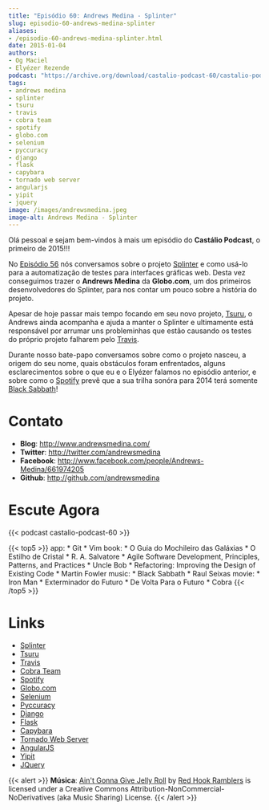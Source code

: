```yaml
---
title: "Episódio 60: Andrews Medina - Splinter"
slug: episodio-60-andrews-medina-splinter
aliases:
- /episodio-60-andrews-medina-splinter.html
date: 2015-01-04
authors:
- Og Maciel
- Elyézer Rezende
podcast: "https://archive.org/download/castalio-podcast-60/castalio-podcast-60.mp3"
tags:
- andrews medina
- splinter
- tsuru
- travis
- cobra team
- spotify
- globo.com
- selenium
- pyccuracy
- django
- flask
- capybara
- tornado web server
- angularjs
- yipit
- jquery
image: /images/andrewsmedina.jpeg
image-alt: Andrews Medina - Splinter
---
```


Olá pessoal e sejam bem-vindos à mais um episódio do **Castálio Podcast**, o
primeiro de 2015!!!

No [Episódio 56](http://castalio.info/episodio-56-splinter.html) nós
conversamos sobre o projeto [Splinter](https://github.com/cobrateam/splinter) e
como usá-lo para a automatização de testes para interfaces gráficas web. Desta
vez conseguimos trazer o **Andrews Medina** da **Globo.com**, um dos primeiros
desenvolvedores do Splinter, para nos contar um pouco sobre a história do
projeto.

<div class="clearfix"></div>

Apesar de hoje passar mais tempo focando em seu novo projeto,
[Tsuru](https://github.com/tsuru/tsuru), o Andrews ainda acompanha e ajuda a
manter o Splinter e ultimamente está responsável por arrumar uns probleminhas
que estão causando os testes do próprio projeto falharem pelo
[Travis](http://travis-ci.org/cobrateam/splinter).

Durante nosso bate-papo conversamos sobre como o projeto nasceu, a origem do
seu nome, quais obstáculos foram enfrentados, alguns esclarecimentos sobre o
que eu e o Elyézer falamos no episódio anterior, e sobre como o
[Spotify](https://www.spotify.com) prevê que a sua trilha sonóra para 2014 terá
somente [Black Sabbath](http://www.last.fm/music/Black+Sabbath)!

# Contato

- **Blog**: <http://www.andrewsmedina.com/>
- **Twitter**: <http://twitter.com/andrewsmedina>
- **Facebook**: <http://www.facebook.com/people/Andrews-Medina/661974205>
- **Github**: <http://github.com/andrewsmedina>

# Escute Agora

{{< podcast castalio-podcast-60 >}}

{{< top5 >}}
app:
    * Git
    * Vim
book:
    * O Guia do Mochileiro das Galáxias
    * O Estilho de Cristal
    * R. A. Salvatore
    * Agile Software Development, Principles, Patterns, and Practices
    * Uncle Bob
    * Refactoring: Improving the Design of Existing Code
    * Martin Fowler
music:
    * Black Sabbath
    * Raul Seixas
movie:
    * Iron Man
    * Exterminador do Futuro
    * De Volta Para o Futuro
    * Cobra
{{< /top5 >}}

# Links

- [Splinter](https://github.com/cobrateam/splinter)
- [Tsuru](https://github.com/tsuru/tsuru)
- [Travis](http://travis-ci.org/cobrateam/splinter)
- [Cobra Team](https://github.com/cobrateam)
- [Spotify](https://www.spotify.com)
- [Globo.com](http://www.globo.com/)
- [Selenium](http://docs.seleniumhq.org/)
- [Pyccuracy](http://pypi.python.org/pypi/Pyccuracy/1.2.47)
- [Django](https://www.djangoproject.com/)
- [Flask](http://flask.pocoo.org/)
- [Capybara](https://jnicklas.github.io/capybara/)
- [Tornado Web Server](http://www.tornadoweb.org/)
- [AngularJS](http://angularjs.org/)
- [Yipit](http://yipit.com/)
- [JQuery](http://jquery.com/)

{{< alert >}}
**Música**: [Ain\'t Gonna Give Jelly
Roll](http://freemusicarchive.org/music/Red_Hook_Ramblers/Live__WFMU_on_Antique_Phonograph_Music_Program_with_MAC_Feb_8_2011/Red_Hook_Ramblers_-_12_-_Aint_Gonna_Give_Jelly_Roll)
by [Red Hook Ramblers](http://www.redhookramblers.com/) is licensed under a
Creative Commons Attribution-NonCommercial-NoDerivatives (aka Music Sharing)
License.
{{< /alert >}}
